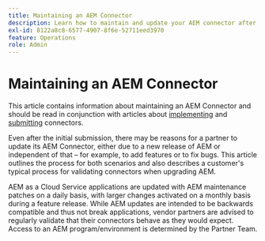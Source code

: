 ```yaml
---
title: Maintaining an AEM Connector
description: Learn how to maintain and update your AEM connector after the initial submission.
exl-id: 8122a8c8-6577-4907-8f6e-52711eed3970
feature: Operations
role: Admin
---
```

Maintaining an AEM Connector
============================

This article contains information about maintaining an AEM Connector and should be read in conjunction with articles about [implementing](implement.md) and [submitting](submit.md) connectors.

Even after the initial submission, there may be reasons for a partner to update its AEM Connector, either due to a new release of AEM or independent of that – for example, to add features or to fix bugs. This article outlines the process for both scenarios and also describes a customer's typical process for validating connectors when upgrading AEM. 

AEM as a Cloud Service applications are updated with AEM maintenance patches on a daily basis, with larger changes activated on a monthly basis during a feature release. While AEM updates are intended to be backwards compatible and thus not break applications, vendor partners are advised to regularly validate that their connectors behave as they would expect. Access to an AEM program/environment is determined by the Partner Team.
